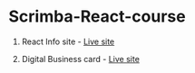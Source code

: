 # Scrimba-React-course
1. React Info site - [Live site](https://abhishake21-react-facts.netlify.app)

2. Digital Business card - [Live site](https://abhishake21-digital-card.netlify.app)